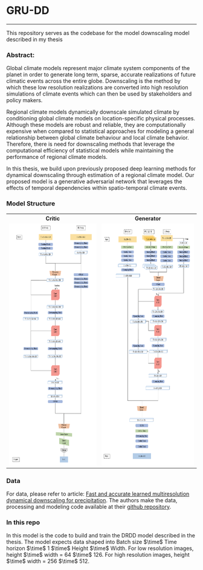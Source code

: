 # GRU-DD
-------
This repository serves as the codebase for the model downscaling model described in my thesis

### Abstract:
Global climate models represent major climate system components of the planet in order to generate long term, sparse, accurate realizations of future climatic events across the entire globe. Downscaling is the method by which these low resolution realizations are converted into high resolution simulations of climate events which can then be used by stakeholders and policy makers. 

Regional climate models dynamically downscale simulated climate by conditioning global climate models on  location-specific physical processes. Although these models are robust and reliable, they are computationally expensive when compared to statistical approaches for modeling a general relationship between global climate behaviour and local climate behavior. Therefore, there is need for downscaling methods that leverage the computational efficiency of statistical models while maintaining the performance of regional climate models.

In this thesis, we build upon previously proposed deep learning methods for dynamical downscaling through estimation of a regional climate model. Our proposed model is a generative adversarial network that leverages the effects of temporal dependencies within spatio-temporal climate events. 

### Model Structure

<table>
    <tr>
        <th >Critic</th>
        <th >Generator</th>
    </tr>
    <tr>
        <td> 
            <img src='./imgs/drdd critic.png'  alt="1" width = 360px height = 640px >
        </td>
        <td> 
            <img src='./imgs/drdd gen.png'  alt="2" width = 360px height = 640px >
        </td>
   </tr> 
</table>

### Data

For data, please refer to article: [Fast and accurate learned multiresolution dynamical downscaling for precipitation](https://arxiv.org/abs/2101.06813). The authors make the data, processing and modeling code available at their [github repository](https://github.com/lzhengchun/dsgan).

### In this repo 

In this model is the code to build and train the DRDD model described in the thesis. The model expects data shaped into Batch size $\time$ Time horizon $\time$ 1 $\time$ Height $\time$ Width. For low resolution images, height $\time$ width = 64 $\time$ 126. For high resolution images, height $\time$ width = 256 $\time$ 512.